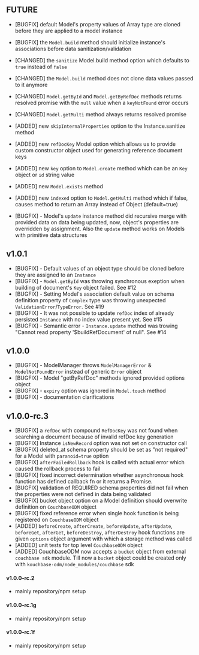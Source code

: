 ## FUTURE

* [BUGFIX] default Model's property values of Array type are cloned before they are applied to a model instance
* [BUGFIX] the `Model.build` method should initialize instance's associations before data sanitization/validation
* [CHANGED] the `sanitize` Model.build method option which defaults to `true` instead of `false`
* [CHANGED] the `Model.build` method does not clone data values passed to it anymore
* [CHANGED] `Model.getById` and `Model.getByRefDoc` methods returns resolved promise with the `null` value when a `keyNotFound` error occurs
* [CHANGED] `Model.getMulti` method always returns resolved promise
* [ADDED] new `skipInternalProperties` option to the Instance.sanitize method

* [ADDED] new `refDocKey` Model option which allows us to provide custom constructor object used for generating reference document keys
* [ADDED] new `key` option  to `Model.create` method which can be an `Key` object or `id` string value
* [ADDED] new `Model.exists` method
* [ADDED] new `indexed` option to `Model.getMulti` method which if false, causes method to return an Array instead of Object (default=true)
* [BUGFIX] - Model's `update` instance method did recursive merge with provided data on data being updated, now,  object's properties are overridden by assignment. Also the `update` method works on Models with primitive data structures

## v1.0.1

* [BUGFIX] - Default values of an object type should be cloned before they are assigned to an `Instance`
* [BUGFIX] - `Model.getById` was throwing synchronous exeption when building of document's `Key` object failed. See #12
* [BUGFIX] - Setting Model's association default value on schema definition property of `Complex` type was throwing unexpected `ValidationError`/`TypeError`. See #19
* [BUGFIX] - It was not possible to update `refDoc` index of already persisted `Instance` with no index value present yet. See #15
* [BUGFIX] - Semantic error - `Instance.update` method was trowing "Cannot read property '$buildRefDocument' of null". See #14

## v1.0.0

* [BUGFIX] - ModelManager throws `ModelManagerError` & `ModelNotFoundError` instead of generic `Error` object
* [BUGFIX] - Model "getByRefDoc" methods ignored provided options object
* [BUGFIX] - `expiry` option was ignored in `Model.touch` method
* [BUGFIX] - documentation clarifications

## v1.0.0-rc.3

* [BUGFIX] a `refDoc` with compound `RefDocKey` was not found when searching a document because of invalid refDoc key generation
* [BUGFIX] Instance `isNewRecord` option was not set on constructor call  
* [BUGFIX] deleted_at schema property should be set as "not required" for a Model with `paranoid=true` option  
* [BUGFIX] `afterFailedRollback` hook is called with actual error which caused the rollback process to fail  
* [BUGFIX] fixed incorrect determination whether asynchronous hook function has defined callback fn or it returns a Promise.  
* [BUGFIX] validation of REQUIRED schema properties did not fail when the properties were not defined in data being validated  
* [BUGFIX] bucket object option on a Model definition should overwrite definition on `CouchbaseODM` object  
* [BUGFIX] fixed reference error when single hook function is being registered on `CouchbaseODM` object  
* [ADDED] `beforeCreate`, `afterCreate`, `beforeUpdate`, `afterUpdate`, `beforeGet`, `afterGet`, `beforeDestroy`, `afterDestroy` hook functions are given `options` object argument with which a storage method was called  
* [ADDED] unit tests for top level `CouchbaseODM` object  
* [ADDED] CouchbaseODM now accepts a `bucket` object from external `couchbase sdk` module. Till now a `bucket` object could be created only with `kouchbase-odm/node_modules/couchbase` sdk  

#### v1.0.0-rc.2  

* mainly repository/npm setup

#### v1.0.0-rc.1g  

* mainly repository/npm setup

#### v1.0.0-rc.1f  

* mainly repository/npm setup
